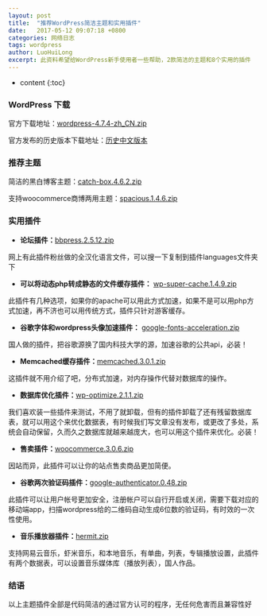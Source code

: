 ```yaml
---
layout: post
title:  "推荐WordPress简洁主题和实用插件"
date:   2017-05-12 09:07:18 +0800
categories: 网络日志
tags: wordpress
author: LuoHuiLong
excerpt: 此资料希望给WordPress新手使用者一些帮助，2款简洁的主题和8个实用的插件
---
```


* content
{:toc}

### WordPress 下载 ###

 官方下载地址：[wordpress-4.7.4-zh_CN.zip](https://cn.wordpress.org/wordpress-4.7.4-zh_CN.zip "wordpress-4.7.4-zh_CN.zip")

 官方发布的历史版本下载地址：[历史中文版本](https://cn.wordpress.org/releases/ "历史版本下载")

### 推荐主题 ###

简洁的黑白博客主题：[catch-box.4.6.2.zip](https://downloads.wordpress.org/theme/catch-box.4.6.2.zip "catch-box.4.6.2.zip")

支持woocommerce商博两用主题：[spacious.1.4.6.zip](https://downloads.wordpress.org/theme/spacious.1.4.6.zip "spacious.1.4.6.zip")

### 实用插件 ###

- **论坛插件：**[bbpress.2.5.12.zip](https://downloads.wordpress.org/plugin/bbpress.2.5.12.zip "bbpress.2.5.12.zip")

网上有此插件粉丝做的全汉化语言文件，可以搜一下复制到插件languages文件夹下

- **可以将动态php转成静态的文件缓存插件：**
[wp-super-cache.1.4.9.zip](https://downloads.wordpress.org/plugin/wp-super-cache.1.4.9.zip "wp-super-cache.1.4.9.zip")

此插件有几种选项，如果你的apache可以用此方式加速，如果不是可以用php方式加速，再不济也可以用传统方式，插件只针对游客缓存。

- **谷歌字体和wordpress头像加速插件：**
[google-fonts-acceleration.zip](https://downloads.wordpress.org/plugin/google-fonts-acceleration.zip "google-fonts-acceleration.zip")

国人做的插件，把谷歌源换了国内科技大学的源，加速谷歌的公共api，必装！

- **Memcached缓存插件：**[memcached.3.0.1.zip](https://downloads.wordpress.org/plugin/memcached.3.0.1.zip "memcached.3.0.1.zip")

这插件就不用介绍了吧，分布式加速，对内存操作代替对数据库的操作。

- **数据库优化插件：**[wp-optimize.2.1.1.zip](https://downloads.wordpress.org/plugin/wp-optimize.2.1.1.zip "wp-optimize.2.1.1.zip")

我们喜欢装一些插件来测试，不用了就卸载，但有的插件卸载了还有残留数据库表，就可以用这个来优化数据表，有时候我们写文章没有发布，或更改了多处，系统会自动保留，久而久之数据库就越来越庞大，也可以用这个插件来优化。必装！

- **售卖插件：**[woocommerce.3.0.6.zip](https://downloads.wordpress.org/plugin/woocommerce.3.0.6.zip "woocommerce.3.0.6.zip")

因站而异，此插件可以让你的站点售卖商品更加简便。

- **谷歌两次验证码插件：**[google-authenticator.0.48.zip](https://downloads.wordpress.org/plugin/google-authenticator.0.48.zip "google-authenticator.0.48.zip")

此插件可以让用户帐号更加安全，注册帐户可以自行开启或关闭，需要下载对应的移动端app，扫描wordpress给的二维码自动生成6位数的验证码，有时效的一次性使用。

- **音乐播放器插件：**[hermit.zip](https://downloads.wordpress.org/plugin/hermit.zip "hermit.zip")

支持网易云音乐，虾米音乐，和本地音乐，有单曲，列表，专辑播放设置，此插件有两个数据表，可以设置音乐媒体库（播放列表），国人作品。

### 结语 ###

以上主题插件全部是代码简洁的通过官方认可的程序，无任何危害而且兼容性好
